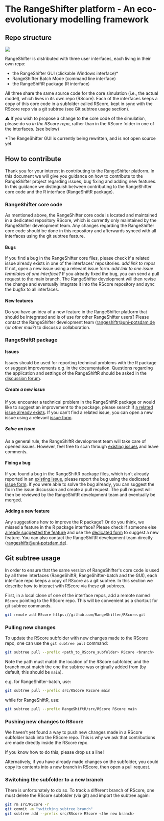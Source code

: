 # The RangeShifter platform - An eco-evolutionary modelling framework

## Repo structure

![](C:\Users\s02tp3\github\RangeShiftR-package-dev\RangeShiftR\man\figures\RS_repos.png)

RangeShifter is distributed with three user interfaces, each living in their own repo:

- the RangeShifter GUI (clickable Windows interface)*
- RangeShifter Batch Mode (command line interface)
- the RangeShiftR package (R interface)

All three share the same source code for the core simulation (i.e., the actual model), which lives in its own repo (RScore). Each of the interfaces keeps a copy of this core code in a subfolder called RScore, kept in sync with the RScore repo via a git subtree (see Git subtree usage section). 

⚠️ If you wish to propose a change to the core code of the simulation, please do so *in the RScore repo*, rather than in the RScore folder in one of the interfaces. (see below)

*The RangeShifter GUI is currently being rewritten, and is not open source yet.

## How to contribute

Thank you for your interest in contributing to the RangeShifter platform. 
In this document we will give you guidance on how to contribute to the RangeShifter project regarding issues, bug fixing and adding new features. In this guidance we distinguish between contributing to the RangeShifter core code and the R interface (RangeShiftR package).

### RangeShifter core code

As mentioned above, the RangeShifter core code is located and maintained in a dedicated repository RScore, which is currently only maintained by the RangeShifter development team. Any changes regarding the RangeShifter core code should be done in this repository and afterwards synced with all interfaces using the git subtree feature. 

#### Bugs

If you find a bug in the RangeShifter core files, please check if a related issue already exists in one of the interfaces' repositories. *add link to repos* If not, open a new issue using a relevant issue form. *add link to one issue templates of one interface?* 
If you already fixed the bug, you can send a pull request to the main branch. The RangeShifter development will then revise the change and eventually integrate it into the RScore repository and sync the bugfix to all interfaces.

#### New features

Do you have an idea of a new feature in the RangeShifter platform that should be integrated and is of use for other RangeShifter users? Please contact the RangeShifter development team (rangeshiftr@uni-potsdam.de (*or other mail?*) to discuss a collaboration.

### RangeShiftR package

#### Issues

Issues should be used for reporting technical problems with the R package or suggest improvements e.g. in the documentation. Questions regarding the application and settings of the RangeShiftR should be asked in the [discussion forum](https://github.com/RangeShifter/RangeshiftR-tutorials/discussions).

##### Create a new issue

If you encounter a technical problem in the RangeShiftR package or would like to suggest an improvement to the package, please search if [a related issue already exists](https://github.com/RangeShifter/RangeShiftR-package-dev/issues). If you can't find a related issue, you can open a new issue using a relevant [issue form](https://github.com/RangeShifter/RangeShiftR-package-dev/issues/new/choose).

##### Solve an issue

As a general rule, the RangeShiftR development team will take care of opened issues. However, feel free to scan through [existing issues](https://github.com/RangeShifter/RangeShiftR-package-dev/issues) and leave comments. 

#### Fixing a bug

If you found a bug in the RangeShiftR package files, which isn't already reported in an [existing issue](https://github.com/RangeShifter/RangeShiftR-package-dev/issues), please report the bug using the dedicated [issue form](https://github.com/RangeShifter/RangeShiftR-package-dev/issues/new/choose). If you were able to solve the bug already, you can suggest the fix in the issue discussion and create a pull request. The pull request will then be reviewed by the RangeShiftR development team and eventually be merged.

#### Adding a new feature

Any suggestions how to improve the R package? Or do you think, we missed a feature in the R package interface? Please check if someone else [already suggested the feature](https://github.com/RangeShifter/RangeShiftR-package-dev/issues) and use the [dedicated form](https://github.com/RangeShifter/RangeShiftR-package-dev/issues/new/choose) to suggest a new feature. You can also contact the RangeShiftR development team directly (rangeshiftr@uni-potsdam.de).

## Git subtree usage

In order to ensure that the same version of RangeShifter's core code is used by all three interfaces (RangeShiftR, RangeShifter-batch and the GUI), each interface repo keeps a copy of RScore as a git subtree. In this section we describe how to interact with RScore via these git subtrees.

First, in a local clone of one of the interface repos, add a remote named `RScore` pointing to the RScore repo. This will be convenient as a shortcut for git subtree commands.

```bash
git remote add RScore https://github.com/RangeShifter/RScore.git
```

### Pulling new changes

To update the RScore subfolder with new changes made to the RScore repo, one can use the `git subtree pull` command:

```bash
git subtree pull --prefix <path_to_RScore_subfolder> RScore <branch>
```

Note the path must match the location of the RScore subfolder, and the branch must match the one the subtree was originally added from (by default, this should be `main`).

e.g. for RangeShifter-batch, use:

```bash
git subtree pull --prefix src/RScore RScore main
```

while for RangeShiftR, use:

```bash
git subtree pull --prefix RangeShiftR/src/RScore RScore main
```

### Pushing new changes to RScore

We haven't yet found a way to push new changes made in a RScore subfolder back into the RScore repo. This is why we ask that contributions are made directly inside the RScore repo.

If you know how to do this, please drop us a line!

Alternatively, if you have already made changes on the subfolder, you could copy its contents into a new branch in RScore, then open a pull request.

### Switching the subfolder to a new branch

There is unfortunately to do so. To track a different branch of RScore, one must delete the RScore subfolder (via git) and import the subtree again:

```bash
git rm src/RScore -r
git commit -m "switching subtree branch"
git subtree add --prefix src/RScore RScore <the new branch>
```
